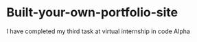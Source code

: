 # Built-your-own-portfolio-site
  I have completed my third task  at virtual internship in code Alpha 
